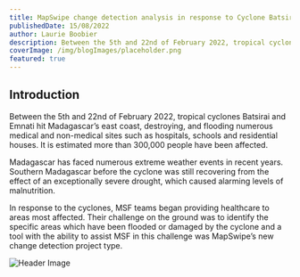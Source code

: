 ```yaml
---
title: MapSwipe change detection analysis in response to Cyclone Batsirai Madagascar 2022
publishedDate: 15/08/2022
author: Laurie Boobier
description: Between the 5th and 22nd of February 2022, tropical cyclones Batsirai and Emnati hit Madagascar’s east coast, destroying, and flooding numerous medical and...
coverImage: /img/blogImages/placeholder.png
featured: true
---
```


## Introduction

Between the 5th and 22nd of February 2022, tropical cyclones Batsirai and Emnati hit Madagascar’s east coast, destroying, and flooding numerous medical and non-medical sites such as hospitals, schools and residential houses. It is estimated more than 300,000 people have been affected.

Madagascar has faced numerous extreme weather events in recent years. Southern Madagascar before the cyclone was still recovering from the effect of an exceptionally severe drought, which caused alarming levels of malnutrition.

In response to the cyclones, MSF teams began providing healthcare to areas most affected. Their challenge on the ground was to identify the specific areas which have been flooded or damaged by the cyclone and a tool with the ability to assist MSF in this challenge was MapSwipe’s new change detection project type.

![Header Image](/img/find.svg)

